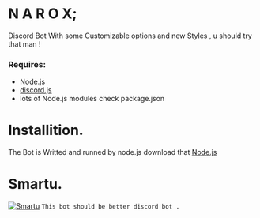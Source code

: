 # N A R O X; 
Discord Bot With some Customizable options and new Styles , u should try that man !
### Requires:
- Node.js
- [discord.js](https://www.npmjs.com/package/discord.js)
- lots of Node.js modules check package.json
# Installition.
The Bot is Writted and runned by node.js download that [Node.js](https://nodejs.org/en/download/)
# Smartu.
[![Smartu](https://discordapp.com/api/guilds/565645739229839400/widget.png?style=banner2)](https://discord.gg/enYY7HP)
` This bot should be better discord bot .  `
